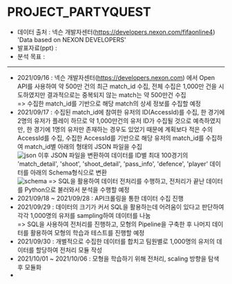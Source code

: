 # PROJECT_PARTYQUEST
- 데이터 출처 : 넥슨 개발자센터(https://developers.nexon.com/fifaonline4) 'Data based on NEXON DEVELOPERS'
- 발표자료(ppt) : 
- 분석 목표 : 
---
- 2021/09/16 : 넥슨 개발자센터(https://developers.nexon.com) 에서 Open API를 사용하여 약 500만 건의 최근 match_id 수집, 전체 수집은 1,000만 건을 시도하였지만 결과적으로는 중복되지 않는 match는 약 500만건 수집 \
=> 수집한 match_id를 기반으로 해당 match의 상세 정보를 수집할 예정
- 2021/09/17 : 수집된 match_id에 참여한 유저의 ID(AccessId)를 수집, 한 경기에 2명의 유저가 플레이 하므로 약 1,000만건의 유저 ID가 수집될 것으로 예측하였지만, 한 경기에 1명의 유저만 존재하는 경우도 있었기 때문에 계획보다 적은 수의 AccessId를 수집, 수집한 AccessId를 기반으로 해당 유저의 match_id를 수집하여 match_id별 아래의 형태의 JSON 파일을 수집\
![json](https://user-images.githubusercontent.com/85550229/133777418-6f2d9050-a3e7-4b63-99db-c2119975c541.PNG)
이후 JSON 파일을 변환하여 데이터를 ID별 최대 100경기의 'match_detail', 'shoot', 'shoot_detail', 'pass_info', 'defence', 'player' 데이터를 아래의 Schema형식으로 변환\
![schema](https://user-images.githubusercontent.com/85550229/133791568-86057dd7-93e2-4c15-b885-b104cc43f6ea.png)
=> SQL을 활용하여 데이터 전처리를 수행하고, 전처리가 끝난 데이터를 Python으로 불러와서 분석을 수행할 예정
- 2021/09/18 ~ 2021/09/28 : API크롤링을 통한 데이터 수집 진행
- 2021/09/29 : 데이터의 크기가 커서 SQL을 활용하는데 어려움이 있다고 판단하여 각각 1,000명의 유저를 sampling하여 데이터를 나눔\
=> SQL을 사용하여 전처리를 진행하고, 모형의 Pipeline을 구축한 후 나머지 데이터를 활용하여 모형의 학습과 테스트를 진행할 예정
- 2021/09/30 : 개별적으로 수집한 데이터를 합치고 팀원별로 1,000명의 유저의 데이터를 할당하여 전처리 모듈 작성
- 2021/10/01 ~ 2021/10/06 : 모형을 학습하기 위해 전처리, scaling 방향을 탐색 후 모듈화
- 


